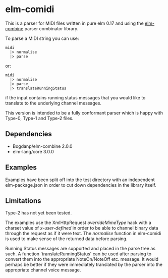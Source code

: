 elm-comidi
===========

This is a parser for MIDI files written in pure elm 0.17 and using the [elm-combine](https://github.com/Bogdanp/elm-combine) parser combinator library.

To parse a MIDI string you can use:

    midi
      |> normalise 
      |> parse

or:

    midi 
      |> normalise 
      |> parse 
      |> translateRunningStatus

if the input contains running status messages that you would like to translate to the underlying channel messages.


This version is intended to be a fully conformant parser which is happy with Type-0, Type-1 and Type-2 files.

Dependencies
------------

*  Bogdanp/elm-combine  2.0.0
*  elm-lang/core 3.0.0

Examples
--------

Examples have been split off into the test directory with an independent elm-package.json in order to cut down dependencies in the library itself.

Limitations
-----------

Type-2 has not yet been tested.

The examples use the XmlHttpRequest _overrideMimeType_ hack with a charset value of _x-user-defined_ in order to be able to channel binary data through the request as if it were text.  The _normalise_ function in elm-comidi is used to make sense of the returned data before parsing. 

Running Status messages are supported and placed in the parse tree as such.  A function 'translateRunningStatus' can be used after parsing to convert them into the appropriate NoteOn/NoteOff etc. message. It would perhaps be better if they were immediately translated by the parser into the appropriate channel voice message.  
 




